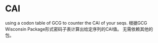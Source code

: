 # CAI
using a codon table of GCG to counter the CAI of your seqs. 根据GCG Wisconsin Package形式密码子表计算出给定序列的CAI值。
无需依赖其他的包。
